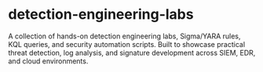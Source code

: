 # detection-engineering-labs
A collection of hands-on detection engineering labs, Sigma/YARA rules, KQL queries, and security automation scripts. Built to showcase practical threat detection, log analysis, and signature development across SIEM, EDR, and cloud environments.
